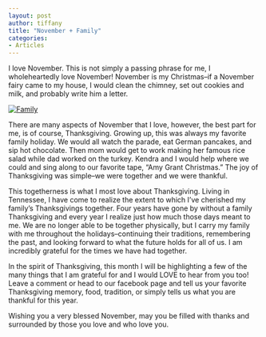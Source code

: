 ```yaml
---
layout: post
author: tiffany
title: "November + Family"
categories: 
- Articles
---
```


I love November. This is not simply a passing phrase for me, I wholeheartedly love November! November is my Christmas–if a November fairy came to my house, I would clean the chimney, set out cookies and milk, and probably write him a letter.

[![](jekyll_uploads/2011/11/290127_10150262007229332_675984331_7659481_1956671_o-325x195.jpg "Family")](http://www.sweetpeonies.com/2011/11/november-thanks/290127_10150262007229332_675984331_7659481_1956671_o/)

There are many aspects of November that I love, however, the best part for me, is of course, Thanksgiving. Growing up, this was always my favorite family holiday. We would all watch the parade, eat German pancakes, and sip hot chocolate. Then mom would get to work making her famous rice salad while dad worked on the turkey. Kendra and I would help where we could and sing along to our favorite tape, “Amy Grant Christmas.” The joy of Thanksgiving was simple–we were together and we were thankful.

This togetherness is what I most love about Thanksgiving. Living in Tennessee, I have come to realize the extent to which I’ve cherished my family’s Thanksgivings together. Four years have gone by without a family Thanksgiving and every year I realize just how much those days meant to me. We are no longer able to be together physically, but I carry my family with me throughout the holidays–continuing their traditions, remembering the past, and looking forward to what the future holds for all of us. I am incredibly grateful for the times we have had together.

In the spirit of Thanksgiving, this month I will be highlighting a few of the many things that I am grateful for and I would LOVE to hear from you too! Leave a comment or head to our facebook page and tell us your favorite Thanksgiving memory, food, tradition, or simply tells us what you are thankful for this year.

Wishing you a very blessed November, may you be filled with thanks and surrounded by those you love and who love you.
